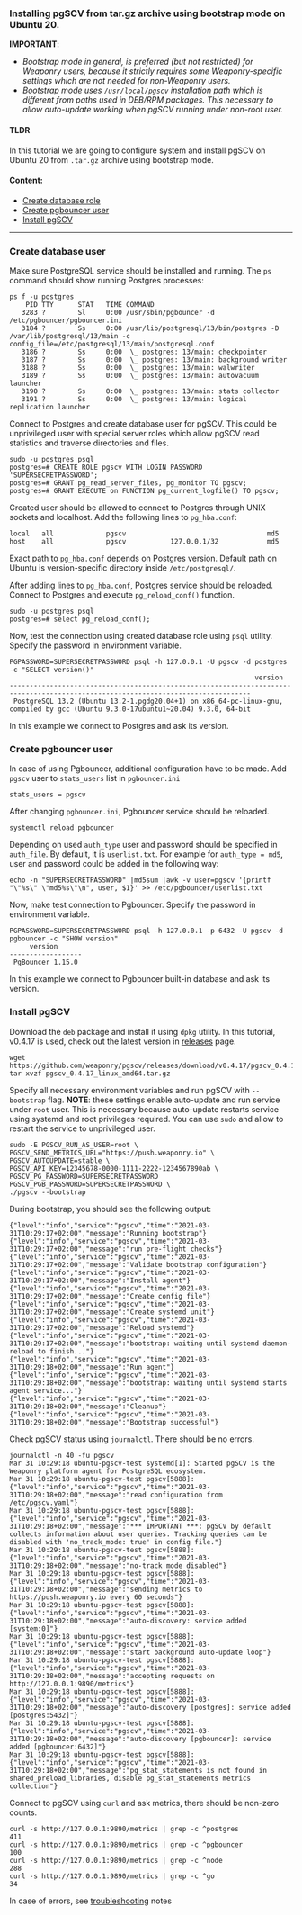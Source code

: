 ### Installing pgSCV from tar.gz archive using bootstrap mode on Ubuntu 20.

**IMPORTANT**:
- *Bootstrap mode in general, is preferred (but not restricted) for Weaponry users, because it strictly requires some Weaponry-specific settings which are not needed for non-Weaponry users.*
- *Bootstrap mode uses `/usr/local/pgscv` installation path which is different from paths used in DEB/RPM packages. This necessary to allow auto-update working when pgSCV running under non-root user.*

#### TLDR
In this tutorial we are going to configure system and install pgSCV on Ubuntu 20 from `.tar.gz` archive using bootstrap mode.

#### Content:
- [Create database role](#create-database-user)
- [Create pgbouncer user](#create-pgbouncer-user)
- [Install pgSCV](#install-pgscv)
---

### Create database user
Make sure PostgreSQL service should be installed and running. The `ps` command should show running Postgres processes:
```
ps f -u postgres 
    PID TTY      STAT   TIME COMMAND
   3283 ?        Sl     0:00 /usr/sbin/pgbouncer -d /etc/pgbouncer/pgbouncer.ini
   3184 ?        Ss     0:00 /usr/lib/postgresql/13/bin/postgres -D /var/lib/postgresql/13/main -c config_file=/etc/postgresql/13/main/postgresql.conf
   3186 ?        Ss     0:00  \_ postgres: 13/main: checkpointer 
   3187 ?        Ss     0:00  \_ postgres: 13/main: background writer 
   3188 ?        Ss     0:00  \_ postgres: 13/main: walwriter 
   3189 ?        Ss     0:00  \_ postgres: 13/main: autovacuum launcher 
   3190 ?        Ss     0:00  \_ postgres: 13/main: stats collector 
   3191 ?        Ss     0:00  \_ postgres: 13/main: logical replication launcher 
```

Connect to Postgres and create database user for pgSCV. This could be unprivileged user with special server roles which allow pgSCV read statistics and traverse directories and files.
```
sudo -u postgres psql
postgres=# CREATE ROLE pgscv WITH LOGIN PASSWORD 'SUPERSECRETPASSWORD';
postgres=# GRANT pg_read_server_files, pg_monitor TO pgscv;
postgres=# GRANT EXECUTE on FUNCTION pg_current_logfile() TO pgscv;
```

Created user should be allowed to connect to Postgres through UNIX sockets and localhost. Add the following lines to `pg_hba.conf`:
```
local   all             pgscv                                   md5
host    all             pgscv           127.0.0.1/32            md5
```
Exact path to `pg_hba.conf` depends on Postgres version. Default path on Ubuntu is version-specific directory inside `/etc/postgresql/`.

After adding lines to `pg_hba.conf`, Postgres service should be reloaded. Connect to Postgres and execute `pg_reload_conf()` function.
```
sudo -u postgres psql
postgres=# select pg_reload_conf();
```

Now, test the connection using created database role using `psql` utility. Specify the password in environment variable.
```
PGPASSWORD=SUPERSECRETPASSWORD psql -h 127.0.0.1 -U pgscv -d postgres -c "SELECT version()"
                                                             version                                                              
----------------------------------------------------------------------------------------------------------------------------------
 PostgreSQL 13.2 (Ubuntu 13.2-1.pgdg20.04+1) on x86_64-pc-linux-gnu, compiled by gcc (Ubuntu 9.3.0-17ubuntu1~20.04) 9.3.0, 64-bit
```
In this example we connect to Postgres and ask its version.

### Create pgbouncer user
In case of using Pgbouncer, additional configuration have to be made. Add `pgscv` user to `stats_users` list in `pgbouncer.ini`
```
stats_users = pgscv
```

After changing `pgbouncer.ini`, Pgbouncer service should be reloaded.
```
systemctl reload pgbouncer
```

Depending on used `auth_type` user and password should be specified in `auth_file`. By default, it is `userlist.txt`. For example for `auth_type = md5`, user and password could be added in the following way:
```
echo -n "SUPERSECRETPASSWORD" |md5sum |awk -v user=pgscv '{printf "\"%s\" \"md5%s\"\n", user, $1}' >> /etc/pgbouncer/userlist.txt
```

Now, make test connection to Pgbouncer. Specify the password in environment variable.
```
PGPASSWORD=SUPERSECRETPASSWORD psql -h 127.0.0.1 -p 6432 -U pgscv -d pgbouncer -c "SHOW version"
     version      
------------------
 PgBouncer 1.15.0
```
In this example we connect to Pgbouncer built-in database and ask its version.

### Install pgSCV

Download the `deb` package and install it using `dpkg` utility. In this tutorial, v0.4.17 is used, check out the latest version in [releases](https://github.com/weaponry/pgscv/releases) page.
```
wget https://github.com/weaponry/pgscv/releases/download/v0.4.17/pgscv_0.4.17_linux_amd64.tar.gz
tar xvzf pgscv_0.4.17_linux_amd64.tar.gz
```

Specify all necessary environment variables and run pgSCV with `--bootstrap` flag.
**NOTE**: these settings enable auto-update and run service under `root` user. This is necessary because auto-update restarts service using systemd and root privileges required. You can use `sudo` and allow to restart the service to unprivileged user.
```
sudo -E PGSCV_RUN_AS_USER=root \
PGSCV_SEND_METRICS_URL="https://push.weaponry.io" \
PGSCV_AUTOUPDATE=stable \
PGSCV_API_KEY=12345678-0000-1111-2222-1234567890ab \
PGSCV_PG_PASSWORD=SUPERSECRETPASSWORD PGSCV_PGB_PASSWORD=SUPERSECRETPASSWORD \
./pgscv --bootstrap
```

During bootstrap, you should see the following output:
```
{"level":"info","service":"pgscv","time":"2021-03-31T10:29:17+02:00","message":"Running bootstrap"}
{"level":"info","service":"pgscv","time":"2021-03-31T10:29:17+02:00","message":"run pre-flight checks"}
{"level":"info","service":"pgscv","time":"2021-03-31T10:29:17+02:00","message":"Validate bootstrap configuration"}
{"level":"info","service":"pgscv","time":"2021-03-31T10:29:17+02:00","message":"Install agent"}
{"level":"info","service":"pgscv","time":"2021-03-31T10:29:17+02:00","message":"Create config file"}
{"level":"info","service":"pgscv","time":"2021-03-31T10:29:17+02:00","message":"Create systemd unit"}
{"level":"info","service":"pgscv","time":"2021-03-31T10:29:17+02:00","message":"Reload systemd"}
{"level":"info","service":"pgscv","time":"2021-03-31T10:29:17+02:00","message":"bootstrap: waiting until systemd daemon-reload to finish..."}
{"level":"info","service":"pgscv","time":"2021-03-31T10:29:18+02:00","message":"Run agent"}
{"level":"info","service":"pgscv","time":"2021-03-31T10:29:18+02:00","message":"bootstrap: waiting until systemd starts agent service..."}
{"level":"info","service":"pgscv","time":"2021-03-31T10:29:18+02:00","message":"Cleanup"}
{"level":"info","service":"pgscv","time":"2021-03-31T10:29:18+02:00","message":"Bootstrap successful"}
```

Check pgSCV status using `journalctl`. There should be no errors.
```
journalctl -n 40 -fu pgscv
Mar 31 10:29:18 ubuntu-pgscv-test systemd[1]: Started pgSCV is the Weaponry platform agent for PostgreSQL ecosystem.
Mar 31 10:29:18 ubuntu-pgscv-test pgscv[5888]: {"level":"info","service":"pgscv","time":"2021-03-31T10:29:18+02:00","message":"read configuration from /etc/pgscv.yaml"}
Mar 31 10:29:18 ubuntu-pgscv-test pgscv[5888]: {"level":"info","service":"pgscv","time":"2021-03-31T10:29:18+02:00","message":"*** IMPORTANT ***: pgSCV by default collects information about user queries. Tracking queries can be disabled with 'no_track_mode: true' in config file."}
Mar 31 10:29:18 ubuntu-pgscv-test pgscv[5888]: {"level":"info","service":"pgscv","time":"2021-03-31T10:29:18+02:00","message":"no-track mode disabled"}
Mar 31 10:29:18 ubuntu-pgscv-test pgscv[5888]: {"level":"info","service":"pgscv","time":"2021-03-31T10:29:18+02:00","message":"sending metrics to https://push.weaponry.io every 60 seconds"}
Mar 31 10:29:18 ubuntu-pgscv-test pgscv[5888]: {"level":"info","service":"pgscv","time":"2021-03-31T10:29:18+02:00","message":"auto-discovery: service added [system:0]"}
Mar 31 10:29:18 ubuntu-pgscv-test pgscv[5888]: {"level":"info","service":"pgscv","time":"2021-03-31T10:29:18+02:00","message":"start background auto-update loop"}
Mar 31 10:29:18 ubuntu-pgscv-test pgscv[5888]: {"level":"info","service":"pgscv","time":"2021-03-31T10:29:18+02:00","message":"accepting requests on http://127.0.0.1:9890/metrics"}
Mar 31 10:29:18 ubuntu-pgscv-test pgscv[5888]: {"level":"info","service":"pgscv","time":"2021-03-31T10:29:18+02:00","message":"auto-discovery [postgres]: service added [postgres:5432]"}
Mar 31 10:29:18 ubuntu-pgscv-test pgscv[5888]: {"level":"info","service":"pgscv","time":"2021-03-31T10:29:18+02:00","message":"auto-discovery [pgbouncer]: service added [pgbouncer:6432]"}
Mar 31 10:29:18 ubuntu-pgscv-test pgscv[5888]: {"level":"info","service":"pgscv","time":"2021-03-31T10:29:18+02:00","message":"pg_stat_statements is not found in shared_preload_libraries, disable pg_stat_statements metrics collection"}
```

Connect to pgSCV using `curl` and ask metrics, there should be non-zero counts.
```
curl -s http://127.0.0.1:9890/metrics | grep -c ^postgres
411
curl -s http://127.0.0.1:9890/metrics | grep -c ^pgbouncer
100
curl -s http://127.0.0.1:9890/metrics | grep -c ^node
288
curl -s http://127.0.0.1:9890/metrics | grep -c ^go
34
```

In case of errors, see [troubleshooting](./usage-en.md#troubleshooting) notes